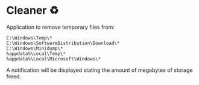 # Cleaner ♻️

Application to remove temporary files from:
```
C:\Windows\Temp\*
C:\Windows\SoftwareDistribution\Download\*
C:\Windows\Minidump\*
%appdata%\Local\Temp\*
%appdata%\Local\Microsoft\Windows\*
```
A notification will be displayed stating the amount of megabytes of storage freed.
